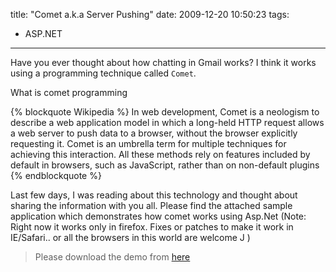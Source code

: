 title: "Comet a.k.a Server Pushing"
date: 2009-12-20 10:50:23
tags:
- ASP.NET
---

Have you ever thought about how chatting in Gmail works? I think it works using a programming technique called `Comet`.

What is comet programming

{% blockquote Wikipedia %}
In web development, Comet is a neologism to describe a web application model in which a long-held HTTP request allows a web server to push data to a browser, without the browser explicitly requesting it. Comet is an umbrella term for multiple techniques for achieving this interaction. All these methods rely on features included by default in browsers, such as JavaScript, rather than on non-default plugins
{% endblockquote %}

Last few days, I was reading about this technology and thought about sharing the information with you all. Please find the attached sample application which demonstrates how comet works using Asp.Net (Note: Right now it works only in firefox. Fixes or patches to make it work in IE/Safari.. or all the browsers in this world are welcome J )

> Please download the demo from [here](//static.rajeeshcv.com/download/Comet.zip)

